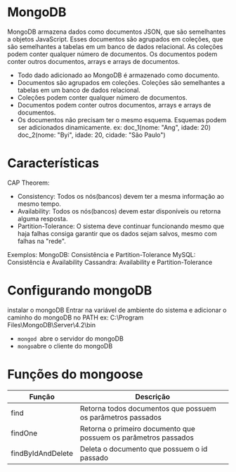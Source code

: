 # MongoDB
MongoDB armazena dados como documentos JSON, que são semelhantes a objetos JavaScript. Esses documentos são agrupados em coleções, que são semelhantes a tabelas em um banco de dados relacional. As coleções podem conter qualquer número de documentos. Os documentos podem conter outros documentos, arrays e arrays de documentos.

- Todo dado adicionado ao MongoDB é armazenado como documento.
- Documentos são agrupados em coleções. Coleções são semelhantes a tabelas em um banco de dados relacional.
- Coleções podem conter qualquer número de documentos.
- Documentos podem conter outros documentos, arrays e arrays de documentos.
- Os documentos não precisam ter o mesmo esquema. Esquemas podem ser adicionados dinamicamente. ex: doc_1(nome: "Ang", idade: 20) doc_2(nome: "Byi", idade: 20, cidade: "São Paulo")

# Características
CAP Theorem:
- Consistency: Todos os nós(bancos) devem ter a mesma informação ao mesmo tempo.
- Availability: Todos os nós(bancos) devem estar disponíveis ou retorna alguma resposta.
- Partition-Tolerance: O sistema deve continuar funcionando mesmo que haja falhas consiga garantir que os dados sejam salvos, mesmo com falhas na "rede".

Exemplos:
MongoDB: Consistência e Partition-Tolerance
MySQL: Consistência e Availability
Cassandra: Availability e Partition-Tolerance

# Configurando mongoDB

instalar o mongoDB
Entrar na variável de ambiente do sistema e adicionar o caminho do mongoDB no PATH
ex:  C:\Program Files\MongoDB\Server\4.2\bin 

- ``` mongod  ```abre o servidor do mongoDB
- ``` mongo ```abre o cliente do mongoDB 

# Funções do mongoose
| Função | Descrição |
| --- | --- |
| find  | Retorna todos documentos que possuem os parâmetros passados |
| findOne  | Retorna o primeiro documento que possuem os parâmetros passados |
| findByIdAndDelete | Deleta o documento que possuem o id passado |
